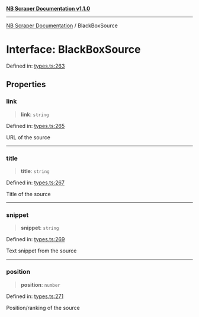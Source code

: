 [**NB Scraper Documentation v1.1.0**](../README.md)

***

[NB Scraper Documentation](../globals.md) / BlackBoxSource

# Interface: BlackBoxSource

Defined in: [types.ts:263](https://github.com/Chakszzz/NB-Scraper/blob/a54b0d480231641a2da59c589f08af0cd80e90f8/app/types.ts#L263)

## Properties

### link

> **link**: `string`

Defined in: [types.ts:265](https://github.com/Chakszzz/NB-Scraper/blob/a54b0d480231641a2da59c589f08af0cd80e90f8/app/types.ts#L265)

URL of the source

***

### title

> **title**: `string`

Defined in: [types.ts:267](https://github.com/Chakszzz/NB-Scraper/blob/a54b0d480231641a2da59c589f08af0cd80e90f8/app/types.ts#L267)

Title of the source

***

### snippet

> **snippet**: `string`

Defined in: [types.ts:269](https://github.com/Chakszzz/NB-Scraper/blob/a54b0d480231641a2da59c589f08af0cd80e90f8/app/types.ts#L269)

Text snippet from the source

***

### position

> **position**: `number`

Defined in: [types.ts:271](https://github.com/Chakszzz/NB-Scraper/blob/a54b0d480231641a2da59c589f08af0cd80e90f8/app/types.ts#L271)

Position/ranking of the source

